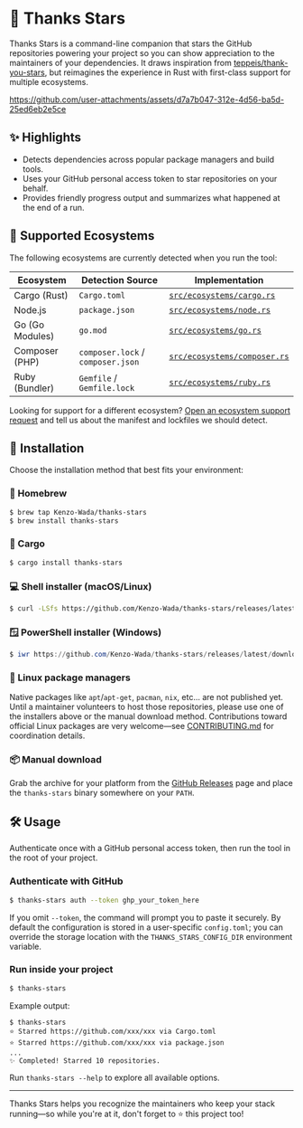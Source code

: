 # 🌟 Thanks Stars

Thanks Stars is a command-line companion that stars the GitHub repositories powering your project so you can show appreciation to the maintainers of your dependencies. It draws inspiration from [teppeis/thank-you-stars](https://github.com/teppeis/thank-you-stars), but reimagines the experience in Rust with first-class support for multiple ecosystems.

https://github.com/user-attachments/assets/d7a7b047-312e-4d56-ba5d-25ed6eb2e5ce

## ✨ Highlights

- Detects dependencies across popular package managers and build tools.
- Uses your GitHub personal access token to star repositories on your behalf.
- Provides friendly progress output and summarizes what happened at the end of a run.

## 🧭 Supported Ecosystems

The following ecosystems are currently detected when you run the tool:

| Ecosystem            | Detection Source                    | Implementation                                             |
| -------------------- | ----------------------------------- | ---------------------------------------------------------- |
| Cargo (Rust)         | `Cargo.toml`                        | [`src/ecosystems/cargo.rs`](src/ecosystems/cargo.rs)       |
| Node.js              | `package.json`                      | [`src/ecosystems/node.rs`](src/ecosystems/node.rs)         |
| Go (Go Modules)      | `go.mod`                            | [`src/ecosystems/go.rs`](src/ecosystems/go.rs)             |
| Composer (PHP)       | `composer.lock` / `composer.json`   | [`src/ecosystems/composer.rs`](src/ecosystems/composer.rs) |
| Ruby (Bundler)       | `Gemfile` / `Gemfile.lock`          | [`src/ecosystems/ruby.rs`](src/ecosystems/ruby.rs)         |

Looking for support for a different ecosystem? [Open an ecosystem support request](https://github.com/Kenzo-Wada/thanks-stars/issues/new?template=ecosystem_support_request.md) and tell us about the manifest and lockfiles we should detect.

## 🚀 Installation

Choose the installation method that best fits your environment:

### 🍺 Homebrew

```bash
$ brew tap Kenzo-Wada/thanks-stars
$ brew install thanks-stars
```

### 🦀 Cargo

```bash
$ cargo install thanks-stars
```

### 💻 Shell installer (macOS/Linux)

```bash
$ curl -LSfs https://github.com/Kenzo-Wada/thanks-stars/releases/latest/download/thanks-stars-installer.sh | sh
```

### 🪟 PowerShell installer (Windows)

```powershell
$ iwr https://github.com/Kenzo-Wada/thanks-stars/releases/latest/download/thanks-stars-installer.ps1 -useb | iex
```

### 🐧 Linux package managers

Native packages like `apt`/`apt-get`, `pacman`, `nix`, etc... are not published yet. Until a maintainer volunteers to host those repositories, please use one of the installers above or the manual download method. Contributions toward official Linux packages are very welcome—see [CONTRIBUTING.md](CONTRIBUTING.md) for coordination details.

### 📦 Manual download

Grab the archive for your platform from the [GitHub Releases](https://github.com/Kenzo-Wada/thanks-stars/releases) page and place the `thanks-stars` binary somewhere on your `PATH`.

## 🛠 Usage

Authenticate once with a GitHub personal access token, then run the tool in the root of your project.

### Authenticate with GitHub

```bash
$ thanks-stars auth --token ghp_your_token_here
```

If you omit `--token`, the command will prompt you to paste it securely. By default the configuration is stored in a user-specific `config.toml`; you can override the storage location with the `THANKS_STARS_CONFIG_DIR` environment variable.

### Run inside your project

```bash
$ thanks-stars
```

Example output:

```
$ thanks-stars
⭐ Starred https://github.com/xxx/xxx via Cargo.toml
⭐ Starred https://github.com/xxx/xxx via package.json
...
✨ Completed! Starred 10 repositories.
```

Run `thanks-stars --help` to explore all available options.

---

Thanks Stars helps you recognize the maintainers who keep your stack running—so while you're at it, don't forget to ⭐ this project too!
